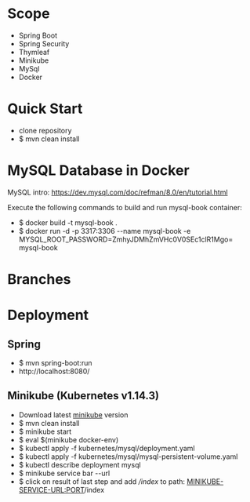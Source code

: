 # Scope
* Spring Boot
* Spring Security
* Thymleaf
* Minikube
* MySql
* Docker


# Quick Start
* clone repository
* $ mvn clean install


# MySQL Database in Docker
MySQL intro: https://dev.mysql.com/doc/refman/8.0/en/tutorial.html

Execute the following commands to build and run mysql-book container:
* $ docker build -t mysql-book .  
* $ docker run -d -p 3317:3306 --name mysql-book  -e MYSQL_ROOT_PASSWORD=ZmhyJDMhZmVHc0V0SEc1clR1Mgo= mysql-book

# Branches

# Deployment
## Spring 
* $ mvn spring-boot:run
* http://localhost:8080/


## Minikube (Kubernetes v1.14.3)
* Download latest [minikube](https://kubernetes.io/docs/setup/minikube/) version 
* $ mvn clean install
* $ minikube start 
* $ eval $(minikube docker-env) 
* $ kubectl apply -f  kubernetes/mysql/deployment.yaml
* $ kubectl apply -f  kubernetes/mysql/mysql-persistent-volume.yaml 
* $ kubectl describe deployment mysql
* $ minikube service bar --url  
* $ click on result of last step and add _/index_ to path: <MINIKUBE-SERVICE-URL:PORT>/index